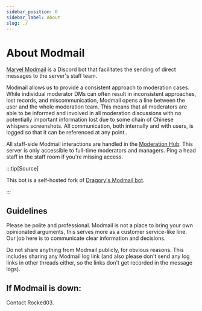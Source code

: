 ```yaml
---
sidebar_position: 0
sidebar_label: About
slug: ./
---
```


# About Modmail

[Marvel Modmail](https://discord.com/users/915931490666283058) is a Discord bot that facilitates the sending of direct messages to the server's staff team.

Modmail allows us to provide a consistent approach to moderation cases. While individual moderator DMs can often result in inconsistent approaches, lost records, and miscommunication, Modmail opens a line between the user and the whole moderation team. This means that all moderators are able to be informed and involved in all moderation discussions with no potentially important information lost due to some chain of Chinese whispers screenshots. All communication, both internally and with users, is logged so that it can be referenced at any point..

All staff-side Modmail interactions are handled in the [Moderation Hub](https://discord.com/channels/915931105977319455/915931106426097716). This server is only accessible to full-time moderators and managers. Ping a head staff in the staff room if you're missing access.

:::tip[Source]

This bot is a self-hosted fork of [Dragory's Modmail bot](https://github.com/Dragory/modmailbot).

:::

## Guidelines

Please be polite and professional. Modmail is not a place to bring your own opinionated arguments, this serves more as a customer service-like line. Our job here is to communicate clear information and decisions.

Do not share anything from Modmail publicly, for obvious reasons. This includes sharing any Modmail log link (and also please don't send any log links in other threads either, so the links don't get recorded in the message logs).

## If Modmail is down:

Contact Rocked03.
